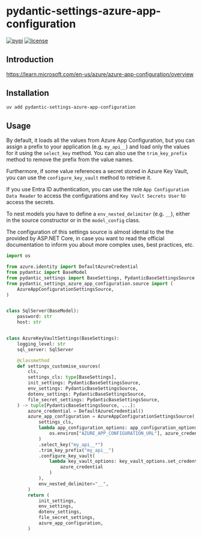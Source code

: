 # pydantic-settings-azure-app-configuration

[![pypi](https://img.shields.io/pypi/v/pydantic-settings-azure-app-configuration.svg)](https://pypi.python.org/pypi/pydantic-settings-azure-app-configuration)
[![license](https://img.shields.io/github/license/AndreuCodina/pydantic-settings-azure-app-configuration.svg)](https://github.com/AndreuCodina/pydantic-settings-azure-app-configuration/blob/main/LICENSE)

## Introduction

https://learn.microsoft.com/en-us/azure/azure-app-configuration/overview

## Installation

```bash
uv add pydantic-settings-azure-app-configuration
```

## Usage

By default, it loads all the values from Azure App Configuration, but you can assign a prefix to your application (e.g. `my_api__`) and load only the values for it using the `select_key` method. You can also use the `trim_key_prefix` method to remove the prefix from the value names.

Furthermore, if some value references a secret stored in Azure Key Vault, you can use the `configure_key_vault` method to retrieve it.

If you use Entra ID authentication, you can use the role `App Configuration Data Reader` to access the configurations and `Key Vault Secrets User` to access the secrets.

To nest models you have to define a `env_nested_delimiter` (e.g. `__`), either in the source constructor or in the `model_config` class.

The configuration of this settings source is almost idental to the the provided by ASP.NET Core, in case you want to read the official documentation to inform you about more complex uses, best practices, etc.

```python
import os

from azure.identity import DefaultAzureCredential
from pydantic import BaseModel
from pydantic_settings import BaseSettings, PydanticBaseSettingsSource
from pydantic_settings_azure_app_configuration.source import (
    AzureAppConfigurationSettingsSource,
)


class SqlServer(BaseModel):
    password: str
    host: str


class AzureKeyVaultSettings(BaseSettings):
    logging_level: str
    sql_server: SqlServer

    @classmethod
    def settings_customise_sources(
        cls,
        settings_cls: type[BaseSettings],
        init_settings: PydanticBaseSettingsSource,
        env_settings: PydanticBaseSettingsSource,
        dotenv_settings: PydanticBaseSettingsSource,
        file_secret_settings: PydanticBaseSettingsSource,
    ) -> tuple[PydanticBaseSettingsSource, ...]:
        azure_credential = DefaultAzureCredential()
        azure_app_configuration = AzureAppConfigurationSettingsSource(
            settings_cls,
            lambda app_configuration_options: app_configuration_options.connect_with_url(
                os.environ["AZURE_APP_CONFIGURATION_URL"], azure_credential
            )
            .select_key("my_api__*")
            .trim_key_prefix("my_api__")
            .configure_key_vault(
                lambda key_vault_options: key_vault_options.set_credential(
                    azure_credential
                )
            ),
            env_nested_delimiter="__",
        )
        return (
            init_settings,
            env_settings,
            dotenv_settings,
            file_secret_settings,
            azure_app_configuration,
        )
```